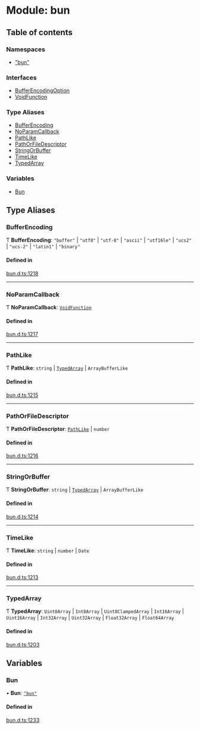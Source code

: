 # Module: bun

## Table of contents

### Namespaces

- [&quot;bun&quot;](bun._bun_.md)

### Interfaces

- [BufferEncodingOption](../interfaces/bun.BufferEncodingOption.md)
- [VoidFunction](../interfaces/bun.VoidFunction.md)

### Type Aliases

- [BufferEncoding](bun.md#bufferencoding)
- [NoParamCallback](bun.md#noparamcallback)
- [PathLike](bun.md#pathlike)
- [PathOrFileDescriptor](bun.md#pathorfiledescriptor)
- [StringOrBuffer](bun.md#stringorbuffer)
- [TimeLike](bun.md#timelike)
- [TypedArray](bun.md#typedarray)

### Variables

- [Bun](bun.md#bun)

## Type Aliases

### BufferEncoding

Ƭ **BufferEncoding**: ``"buffer"`` \| ``"utf8"`` \| ``"utf-8"`` \| ``"ascii"`` \| ``"utf16le"`` \| ``"ucs2"`` \| ``"ucs-2"`` \| ``"latin1"`` \| ``"binary"``

#### Defined in

[bun.d.ts:1218](https://github.com/goodcodedev/bun-types/blob/8bd1b3a/bun.d.ts#L1218)

___

### NoParamCallback

Ƭ **NoParamCallback**: [`VoidFunction`](../interfaces/bun.VoidFunction.md)

#### Defined in

[bun.d.ts:1217](https://github.com/goodcodedev/bun-types/blob/8bd1b3a/bun.d.ts#L1217)

___

### PathLike

Ƭ **PathLike**: `string` \| [`TypedArray`](bun.md#typedarray) \| `ArrayBufferLike`

#### Defined in

[bun.d.ts:1215](https://github.com/goodcodedev/bun-types/blob/8bd1b3a/bun.d.ts#L1215)

___

### PathOrFileDescriptor

Ƭ **PathOrFileDescriptor**: [`PathLike`](bun.md#pathlike) \| `number`

#### Defined in

[bun.d.ts:1216](https://github.com/goodcodedev/bun-types/blob/8bd1b3a/bun.d.ts#L1216)

___

### StringOrBuffer

Ƭ **StringOrBuffer**: `string` \| [`TypedArray`](bun.md#typedarray) \| `ArrayBufferLike`

#### Defined in

[bun.d.ts:1214](https://github.com/goodcodedev/bun-types/blob/8bd1b3a/bun.d.ts#L1214)

___

### TimeLike

Ƭ **TimeLike**: `string` \| `number` \| `Date`

#### Defined in

[bun.d.ts:1213](https://github.com/goodcodedev/bun-types/blob/8bd1b3a/bun.d.ts#L1213)

___

### TypedArray

Ƭ **TypedArray**: `Uint8Array` \| `Int8Array` \| `Uint8ClampedArray` \| `Int16Array` \| `Uint16Array` \| `Int32Array` \| `Uint32Array` \| `Float32Array` \| `Float64Array`

#### Defined in

[bun.d.ts:1203](https://github.com/goodcodedev/bun-types/blob/8bd1b3a/bun.d.ts#L1203)

## Variables

### Bun

• **Bun**: [`"bun"`](bun._bun_.md)

#### Defined in

[bun.d.ts:1233](https://github.com/goodcodedev/bun-types/blob/8bd1b3a/bun.d.ts#L1233)
